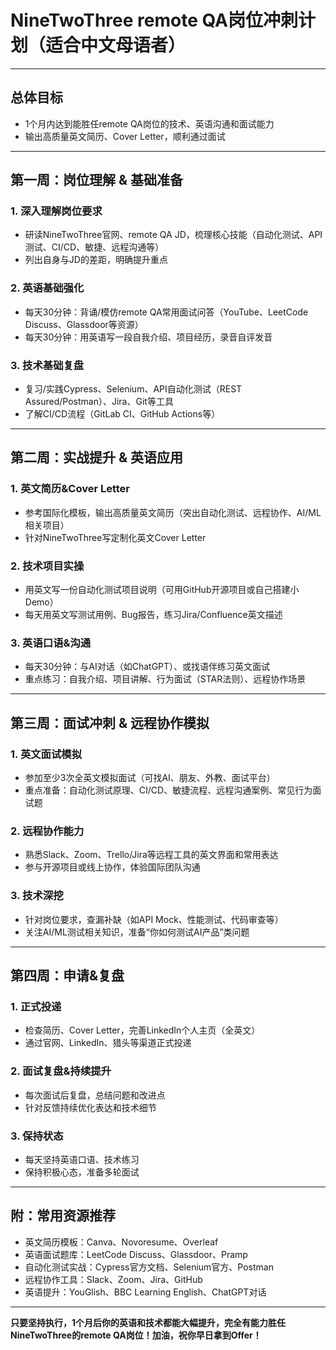 # NineTwoThree remote QA岗位冲刺计划（适合中文母语者）

---

## 总体目标
- 1个月内达到能胜任remote QA岗位的技术、英语沟通和面试能力
- 输出高质量英文简历、Cover Letter，顺利通过面试

---

## 第一周：岗位理解 & 基础准备

### 1. 深入理解岗位要求
- 研读NineTwoThree官网、remote QA JD，梳理核心技能（自动化测试、API测试、CI/CD、敏捷、远程沟通等）
- 列出自身与JD的差距，明确提升重点

### 2. 英语基础强化
- 每天30分钟：背诵/模仿remote QA常用面试问答（YouTube、LeetCode Discuss、Glassdoor等资源）
- 每天30分钟：用英语写一段自我介绍、项目经历，录音自评发音

### 3. 技术基础复盘
- 复习/实践Cypress、Selenium、API自动化测试（REST Assured/Postman）、Jira、Git等工具
- 了解CI/CD流程（GitLab CI、GitHub Actions等）

---

## 第二周：实战提升 & 英语应用

### 1. 英文简历&Cover Letter
- 参考国际化模板，输出高质量英文简历（突出自动化测试、远程协作、AI/ML相关项目）
- 针对NineTwoThree写定制化英文Cover Letter

### 2. 技术项目实操
- 用英文写一份自动化测试项目说明（可用GitHub开源项目或自己搭建小Demo）
- 每天用英文写测试用例、Bug报告，练习Jira/Confluence英文描述

### 3. 英语口语&沟通
- 每天30分钟：与AI对话（如ChatGPT）、或找语伴练习英文面试
- 重点练习：自我介绍、项目讲解、行为面试（STAR法则）、远程协作场景

---

## 第三周：面试冲刺 & 远程协作模拟

### 1. 英文面试模拟
- 参加至少3次全英文模拟面试（可找AI、朋友、外教、面试平台）
- 重点准备：自动化测试原理、CI/CD、敏捷流程、远程沟通案例、常见行为面试题

### 2. 远程协作能力
- 熟悉Slack、Zoom、Trello/Jira等远程工具的英文界面和常用表达
- 参与开源项目或线上协作，体验国际团队沟通

### 3. 技术深挖
- 针对岗位要求，查漏补缺（如API Mock、性能测试、代码审查等）
- 关注AI/ML测试相关知识，准备“你如何测试AI产品”类问题

---

## 第四周：申请&复盘

### 1. 正式投递
- 检查简历、Cover Letter，完善LinkedIn个人主页（全英文）
- 通过官网、LinkedIn、猎头等渠道正式投递

### 2. 面试复盘&持续提升
- 每次面试后复盘，总结问题和改进点
- 针对反馈持续优化表达和技术细节

### 3. 保持状态
- 每天坚持英语口语、技术练习
- 保持积极心态，准备多轮面试

---

## 附：常用资源推荐
- 英文简历模板：Canva、Novoresume、Overleaf
- 英语面试题库：LeetCode Discuss、Glassdoor、Pramp
- 自动化测试实战：Cypress官方文档、Selenium官方、Postman
- 远程协作工具：Slack、Zoom、Jira、GitHub
- 英语提升：YouGlish、BBC Learning English、ChatGPT对话

---

**只要坚持执行，1个月后你的英语和技术都能大幅提升，完全有能力胜任NineTwoThree的remote QA岗位！加油，祝你早日拿到Offer！** 